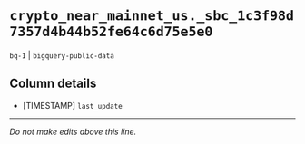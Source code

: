 # `crypto_near_mainnet_us._sbc_1c3f98d7357d4b44b52fe64c6d75e5e0`
`bq-1` | `bigquery-public-data`

## Column details
* [TIMESTAMP] `last_update`

-------------------------------------------------------------------------------
*Do not make edits above this line.*
